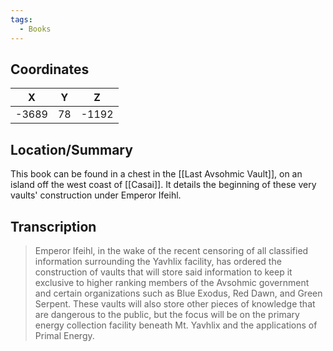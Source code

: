 ```yaml
---
tags:
  - Books
---
```


## Coordinates
| **X** | **Y** | **Z** |
| :---: | :---: | :---: |
| -3689 |  78   | -1192 |

## Location/Summary
This book can be found in a chest in the [[Last Avsohmic Vault]], on an island off the west coast of [[Casai]]. It details the beginning of these very vaults' construction under Emperor Ifeihl.

## Transcription
> Emperor Ifeihl, in the wake of the recent censoring of all classified information surrounding the Yavhlix facility, has ordered the construction of vaults that will store said information to keep it exclusive to higher ranking members of the Avsohmic government and certain organizations such as Blue Exodus, Red Dawn, and Green Serpent. These vaults will also store other pieces of knowledge that are dangerous to the public, but the focus will be on the primary energy collection facility beneath Mt. Yavhlix and the applications of Primal Energy.
